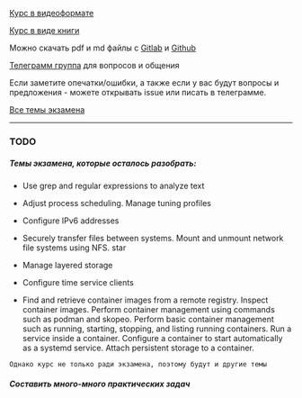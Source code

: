 [Курс в видеоформате](https://youtube.com/playlist?list=PLisqB92_b4TlQH3jVGf6lrFMVqalCTjAQ)

[Курс в виде книги](https://glr.doatta.cloud)

Можно скачать pdf и md файлы с [Gitlab](https://gitlab.com/doatta/gnu-linux-rhcsa) и [Github](https://github.com/doatta/gnu-linux-rhcsa)

[Телеграмм группа](https://t.me/gnuslashlinux) для вопросов и общения

Если заметите опечатки/ошибки, а также если у вас будут вопросы и предложения - можете открывать issue или писать в телеграмме.

[Все темы экзамена](https://www.redhat.com/en/services/training/ex200-red-hat-certified-system-administrator-rhcsa-exam?section=Objectives)

---

### TODO

##### Темы экзамена, которые осталось разобрать:

- Use grep and regular expressions to analyze text

- Adjust process scheduling. Manage tuning profiles

- Configure IPv6 addresses

- Securely transfer files between systems. Mount and unmount network file systems using NFS. star

- Manage layered storage

- Configure time service clients

- Find and retrieve container images from a remote registry. Inspect container images. Perform container management using commands such as podman and skopeo. Perform basic container management such as running, starting, stopping, and listing running containers. Run a service inside a container. Configure a container to start automatically as a systemd service. Attach persistent storage to a container.

```Однако курс не только ради экзамена, поэтому будут и другие темы```

##### Составить много-много практических задач
